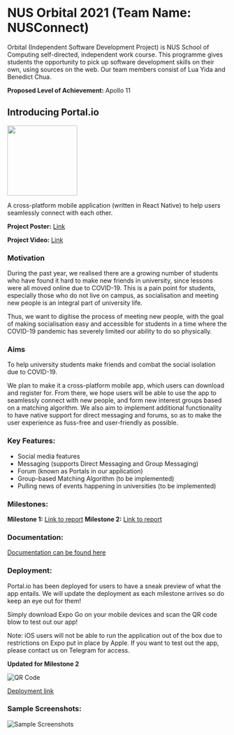 # NUS Orbital 2021 (Team Name: NUSConnect)

Orbital (Independent Software Development Project) is NUS School of Computing self-directed, independent work course. This programme gives students the opportunity to pick up software development skills on their own, using sources on the web. Our team members consist of Lua Yida and Benedict Chua.

**Proposed Level of Achievement:** Apollo 11

## Introducing Portal.io

<img src="https://raw.githubusercontent.com/benedictchuajj/Orbital2021/main/src/assets/logo.png" width="160">

A cross-platform mobile application (written in React Native) to help users seamlessly connect with each other.

**Project Poster:** [Link](https://drive.google.com/file/d/1wZVmNRZ0tHCcT73GuOhsbNn0_tZ_a7cW/view?usp=sharing)

**Project Video:** [Link](https://drive.google.com/file/d/1dCfyutzW00fiVaNUtTVuITVl1ySEzBLh/view?usp=sharing)

### Motivation

During the past year, we realised there are a growing number of students who have found it hard to make new friends in university, since lessons were all moved online due to COVID-19. This is a pain point for students, especially those who do not live on campus, as socialisation and meeting new people is an integral part of university life. 

Thus, we want to digitise the process of meeting new people, with the goal of making socialisation easy and accessible for students in a time where the COVID-19 pandemic has severely limited our ability to do so physically. 

### Aims

To help university students make friends and combat the social isolation due to COVID-19. 

We plan to make it a cross-platform mobile app, which users can download and register for. From there, we hope users will be able to use the app to seamlessly connect with new people, and form new interest groups based on a matching algorithm. We also aim to implement additional functionality to have native support for direct messaging and forums, so as to make the user experience as fuss-free and user-friendly as possible.

### Key Features:
* Social media features
* Messaging (supports Direct Messaging and Group Messaging)
* Forum (known as Portals in our application)
* Group-based Matching Algorithm (to be implemented)
* Pulling news of events happening in universities (to be implemented)

### Milestones:

**Milestone 1:** [Link to report](https://docs.google.com/document/d/1kk2xyrJco7O6uScoS3XqIbGLOcx2QNYJV4IhLyRGNxg/edit?usp=sharing)
**Milestone 2:** [Link to report](https://docs.google.com/document/d/1x6VheE0PXcwjMB-_03SBfArbyHGMapKNLqP0gecd_4c/edit?usp=sharing)

### Documentation:

[Documentation can be found here](https://docs.google.com/document/d/1iCbU7dv6kQtr8h0xFe01NmVnVUM1NtYrTSJWbmPHA-I/edit?usp=sharing)

### Deployment:

Portal.io has been deployed for users to have a sneak preview of what the app entails. We will update the deployment as each milestone arrives so do keep an eye out for them! 

Simply download Expo Go on your mobile devices and scan the QR code blow to test out our app!

Note: iOS users will not be able to run the application out of the box due to restrictions on Expo put in place by Apple. If you want to test out the app, please contact us on Telegram for access.

**Updated for Milestone 2**

![QR Code](https://raw.githubusercontent.com/benedictchuajj/Orbital2021/main/assets/deploymentQR.png)

[Deployment link](https://expo.io/@luayida99/Orbital2021)

### Sample Screenshots:

![Sample Screenshots](https://raw.githubusercontent.com/benedictchuajj/Orbital2021/main/assets/sample_screenshots.png)
